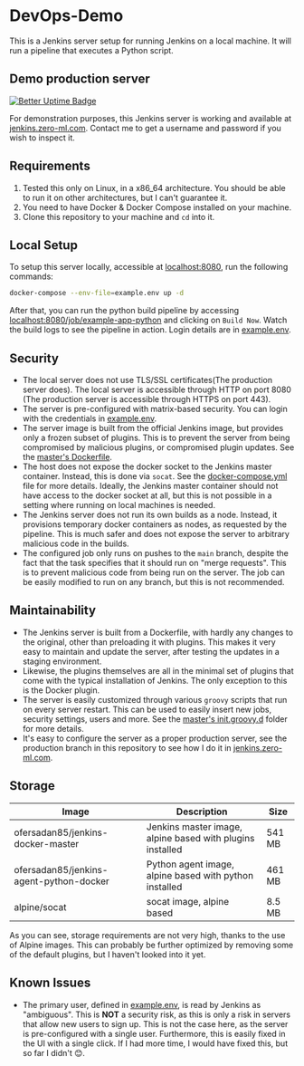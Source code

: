 # DevOps-Demo

This is a Jenkins server setup for running Jenkins on a local machine. It will run a pipeline that executes a Python script.

## Demo production server

[![Better Uptime Badge](https://betteruptime.com/status-badges/v1/monitor/krqy.svg)](https://betteruptime.com/?utm_source=status_badge)

For demonstration purposes, this Jenkins server is working and available at [jenkins.zero-ml.com](http://jenkins.zero-ml.com). Contact me to get a username and password if you wish to inspect it.

## Requirements

1. Tested this only on Linux, in a x86_64 architecture. You should be able to run it on other architectures, but I can't guarantee it.
2. You need to have Docker & Docker Compose installed on your machine.
3. Clone this repository to your machine and `cd` into it.

## Local Setup

To setup this server locally, accessible at [localhost:8080](http://localhost:8080), run the following commands:

```bash
docker-compose --env-file=example.env up -d
```

After that, you can run the python build pipeline by accessing [localhost:8080/job/example-app-python](http://localhost:8080/job/example-app-python) and clicking on `Build Now`. Watch the build logs to see the pipeline in action. Login details are in [example.env](example.env).

## Security

- The local server does not use TLS/SSL certificates(The production server does). The local server is accessible through HTTP on port 8080 (The production server is accessible through HTTPS on port 443).
- The server is pre-configured with matrix-based security. You can login with the credentials in [example.env](example.env).
- The server image is built from the official Jenkins image, but provides only a frozen subset of plugins. This is to prevent the server from being compromised by malicious plugins, or compromised plugin updates. See the [master's Dockerfile](master/Dockerfile).
- The host does not expose the docker socket to the Jenkins master container. Instead, this is done via `socat`. See the [docker-compose.yml](master/docker-compose.yml) file for more details. Ideally, the Jenkins master container should not have access to the docker socket at all, but this is not possible in a setting where running on local machines is needed.
- The Jenkins server does not run its own builds as a node. Instead, it provisions temporary docker containers as nodes, as requested by the pipeline. This is much safer and does not expose the server to arbitrary malicious code in the builds.
- The configured job only runs on pushes to the `main` branch, despite the fact that the task specifies that it should run on "merge requests". This is to prevent malicious code from being run on the server. The job can be easily modified to run on any branch, but this is not recommended.

## Maintainability

- The Jenkins server is built from a Dockerfile, with hardly any changes to the original, other than preloading it with plugins. This makes it very easy to maintain and update the server, after testing the updates in a staging environment.
- Likewise, the plugins themselves are all in the minimal set of plugins that come with the typical installation of Jenkins. The only exception to this is the Docker plugin.
- The server is easily customized through various `groovy` scripts that run on every server restart. This can be used to easily insert new jobs, security settings, users and more. See the [master's init.groovy.d](master/init.groovy.d) folder for more details.
- It's easy to configure the server as a proper production server, see the production branch in this repository to see how I do it in [jenkins.zero-ml.com](http://jenkins.zero-ml.com).

## Storage

| Image | Description | Size |
| --- | --- | --- |
| ofersadan85/jenkins-docker-master | Jenkins master image, alpine based with plugins installed | 541 MB |
| ofersadan85/jenkins-agent-python-docker | Python agent image, alpine based with python installed | 461 MB |
| alpine/socat | socat image, alpine based | 8.5 MB |

As you can see, storage requirements are not very high, thanks to the use of Alpine images. This can probably be further optimized by removing some of the default plugins, but I haven't looked into it yet.

## Known Issues

- The primary user, defined in [example.env](example.env), is read by Jenkins as "ambiguous". This is **NOT** a security risk, as this is only a risk in servers that allow new users to sign up. This is not the case here, as the server is pre-configured with a single user. Furthermore, this is easily fixed in the UI with a single click. If I had more time, I would have fixed this, but so far I didn't 😊.
